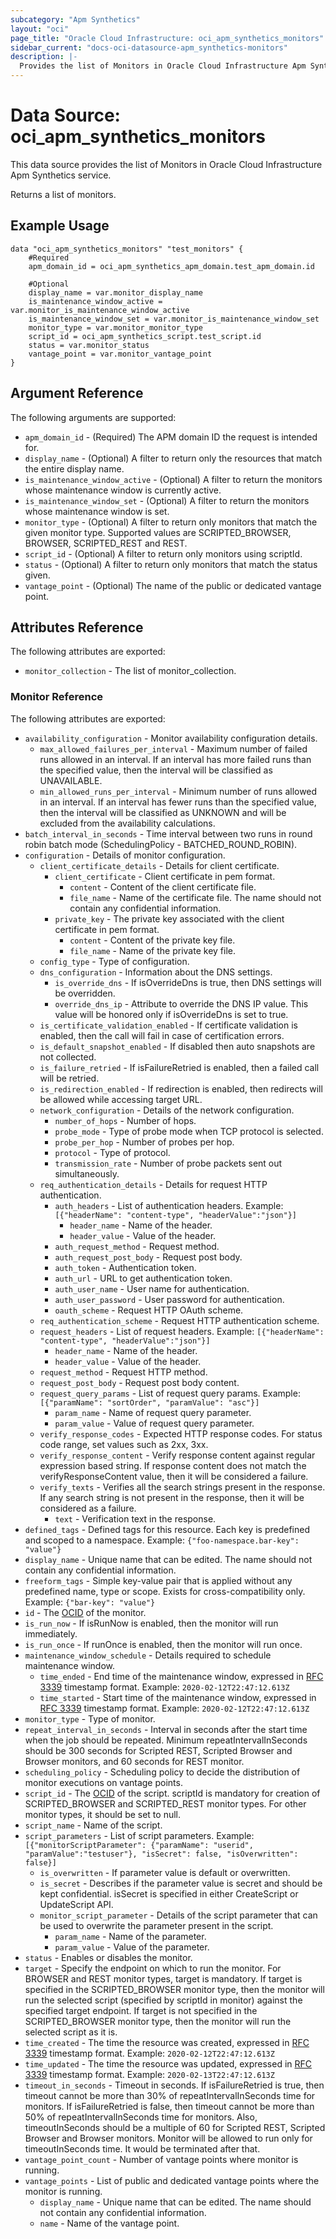 ```yaml
---
subcategory: "Apm Synthetics"
layout: "oci"
page_title: "Oracle Cloud Infrastructure: oci_apm_synthetics_monitors"
sidebar_current: "docs-oci-datasource-apm_synthetics-monitors"
description: |-
  Provides the list of Monitors in Oracle Cloud Infrastructure Apm Synthetics service
---
```


# Data Source: oci_apm_synthetics_monitors
This data source provides the list of Monitors in Oracle Cloud Infrastructure Apm Synthetics service.

Returns a list of monitors.


## Example Usage

```hcl
data "oci_apm_synthetics_monitors" "test_monitors" {
	#Required
	apm_domain_id = oci_apm_synthetics_apm_domain.test_apm_domain.id

	#Optional
	display_name = var.monitor_display_name
	is_maintenance_window_active = var.monitor_is_maintenance_window_active
	is_maintenance_window_set = var.monitor_is_maintenance_window_set
	monitor_type = var.monitor_monitor_type
	script_id = oci_apm_synthetics_script.test_script.id
	status = var.monitor_status
	vantage_point = var.monitor_vantage_point
}
```

## Argument Reference

The following arguments are supported:

* `apm_domain_id` - (Required) The APM domain ID the request is intended for. 
* `display_name` - (Optional) A filter to return only the resources that match the entire display name.
* `is_maintenance_window_active` - (Optional) A filter to return the monitors whose maintenance window is currently active.
* `is_maintenance_window_set` - (Optional) A filter to return the monitors whose maintenance window is set.
* `monitor_type` - (Optional) A filter to return only monitors that match the given monitor type. Supported values are SCRIPTED_BROWSER, BROWSER, SCRIPTED_REST and REST. 
* `script_id` - (Optional) A filter to return only monitors using scriptId.
* `status` - (Optional) A filter to return only monitors that match the status given.
* `vantage_point` - (Optional) The name of the public or dedicated vantage point. 


## Attributes Reference

The following attributes are exported:

* `monitor_collection` - The list of monitor_collection.

### Monitor Reference

The following attributes are exported:

* `availability_configuration` - Monitor availability configuration details.
	* `max_allowed_failures_per_interval` - Maximum number of failed runs allowed in an interval. If an interval has more failed runs than the specified value, then the interval will be classified as UNAVAILABLE.
	* `min_allowed_runs_per_interval` - Minimum number of runs allowed in an interval. If an interval has fewer runs than the specified value, then the interval will be classified as UNKNOWN and will be excluded from the availability calculations.
* `batch_interval_in_seconds` - Time interval between two runs in round robin batch mode (SchedulingPolicy - BATCHED_ROUND_ROBIN).
* `configuration` - Details of monitor configuration.
	* `client_certificate_details` - Details for client certificate.
		* `client_certificate` - Client certificate in pem format. 
			* `content` - Content of the client certificate file.
			* `file_name` - Name of the certificate file. The name should not contain any confidential information.
		* `private_key` - The private key associated with the client certificate in pem format. 
			* `content` - Content of the private key file.
			* `file_name` - Name of the private key file.
	* `config_type` - Type of configuration.
	* `dns_configuration` - Information about the DNS settings.
		* `is_override_dns` - If isOverrideDns is true, then DNS settings will be overridden.
		* `override_dns_ip` - Attribute to override the DNS IP value. This value will be honored only if isOverrideDns is set to true.
	* `is_certificate_validation_enabled` - If certificate validation is enabled, then the call will fail in case of certification errors.
	* `is_default_snapshot_enabled` - If disabled then auto snapshots are not collected.
	* `is_failure_retried` - If isFailureRetried is enabled, then a failed call will be retried.
	* `is_redirection_enabled` - If redirection is enabled, then redirects will be allowed while accessing target URL.
	* `network_configuration` - Details of the network configuration.
		* `number_of_hops` - Number of hops.
		* `probe_mode` - Type of probe mode when TCP protocol is selected.
		* `probe_per_hop` - Number of probes per hop.
		* `protocol` - Type of protocol.
		* `transmission_rate` - Number of probe packets sent out simultaneously.
	* `req_authentication_details` - Details for request HTTP authentication.
		* `auth_headers` - List of authentication headers. Example: `[{"headerName": "content-type", "headerValue":"json"}]` 
			* `header_name` - Name of the header.
			* `header_value` - Value of the header.
		* `auth_request_method` - Request method.
		* `auth_request_post_body` - Request post body.
		* `auth_token` - Authentication token.
		* `auth_url` - URL to get authentication token.
		* `auth_user_name` - User name for authentication.
		* `auth_user_password` - User password for authentication.
		* `oauth_scheme` - Request HTTP OAuth scheme.
	* `req_authentication_scheme` - Request HTTP authentication scheme.
	* `request_headers` - List of request headers. Example: `[{"headerName": "content-type", "headerValue":"json"}]` 
		* `header_name` - Name of the header.
		* `header_value` - Value of the header.
	* `request_method` - Request HTTP method.
	* `request_post_body` - Request post body content.
	* `request_query_params` - List of request query params. Example: `[{"paramName": "sortOrder", "paramValue": "asc"}]` 
		* `param_name` - Name of request query parameter.
		* `param_value` - Value of request query parameter.
	* `verify_response_codes` - Expected HTTP response codes. For status code range, set values such as 2xx, 3xx. 
	* `verify_response_content` - Verify response content against regular expression based string. If response content does not match the verifyResponseContent value, then it will be considered a failure. 
	* `verify_texts` - Verifies all the search strings present in the response. If any search string is not present in the response, then it will be considered as a failure. 
		* `text` - Verification text in the response.
* `defined_tags` - Defined tags for this resource. Each key is predefined and scoped to a namespace. Example: `{"foo-namespace.bar-key": "value"}` 
* `display_name` - Unique name that can be edited. The name should not contain any confidential information.
* `freeform_tags` - Simple key-value pair that is applied without any predefined name, type or scope. Exists for cross-compatibility only. Example: `{"bar-key": "value"}` 
* `id` - The [OCID](https://docs.cloud.oracle.com/iaas/Content/General/Concepts/identifiers.htm) of the monitor.
* `is_run_now` - If isRunNow is enabled, then the monitor will run immediately.
* `is_run_once` - If runOnce is enabled, then the monitor will run once.
* `maintenance_window_schedule` - Details required to schedule maintenance window.
	* `time_ended` - End time of the maintenance window, expressed in [RFC 3339](https://tools.ietf.org/html/rfc3339) timestamp format. Example: `2020-02-12T22:47:12.613Z` 
	* `time_started` - Start time of the maintenance window, expressed in [RFC 3339](https://tools.ietf.org/html/rfc3339) timestamp format. Example: `2020-02-12T22:47:12.613Z` 
* `monitor_type` - Type of monitor.
* `repeat_interval_in_seconds` - Interval in seconds after the start time when the job should be repeated. Minimum repeatIntervalInSeconds should be 300 seconds for Scripted REST, Scripted Browser and Browser monitors, and 60 seconds for REST monitor. 
* `scheduling_policy` - Scheduling policy to decide the distribution of monitor executions on vantage points.
* `script_id` - The [OCID](https://docs.cloud.oracle.com/iaas/Content/General/Concepts/identifiers.htm) of the script. scriptId is mandatory for creation of SCRIPTED_BROWSER and SCRIPTED_REST monitor types. For other monitor types, it should be set to null. 
* `script_name` - Name of the script.
* `script_parameters` - List of script parameters. Example: `[{"monitorScriptParameter": {"paramName": "userid", "paramValue":"testuser"}, "isSecret": false, "isOverwritten": false}]` 
	* `is_overwritten` - If parameter value is default or overwritten. 
	* `is_secret` - Describes if  the parameter value is secret and should be kept confidential. isSecret is specified in either CreateScript or UpdateScript API. 
	* `monitor_script_parameter` - Details of the script parameter that can be used to overwrite the parameter present in the script. 
		* `param_name` - Name of the parameter.
		* `param_value` - Value of the parameter.
* `status` - Enables or disables the monitor.
* `target` - Specify the endpoint on which to run the monitor. For BROWSER and REST monitor types, target is mandatory. If target is specified in the SCRIPTED_BROWSER monitor type, then the monitor will run the selected script (specified by scriptId in monitor) against the specified target endpoint. If target is not specified in the SCRIPTED_BROWSER monitor type, then the monitor will run the selected script as it is. 
* `time_created` - The time the resource was created, expressed in [RFC 3339](https://tools.ietf.org/html/rfc3339) timestamp format. Example: `2020-02-12T22:47:12.613Z` 
* `time_updated` - The time the resource was updated, expressed in [RFC 3339](https://tools.ietf.org/html/rfc3339) timestamp format. Example: `2020-02-13T22:47:12.613Z` 
* `timeout_in_seconds` - Timeout in seconds. If isFailureRetried is true, then timeout cannot be more than 30% of repeatIntervalInSeconds time for monitors. If isFailureRetried is false, then timeout cannot be more than 50% of repeatIntervalInSeconds time for monitors. Also, timeoutInSeconds should be a multiple of 60 for Scripted REST, Scripted Browser and Browser monitors. Monitor will be allowed to run only for timeoutInSeconds time. It would be terminated after that. 
* `vantage_point_count` - Number of vantage points where monitor is running.
* `vantage_points` - List of public and dedicated vantage points where the monitor is running.
	* `display_name` - Unique name that can be edited. The name should not contain any confidential information.
	* `name` - Name of the vantage point.

